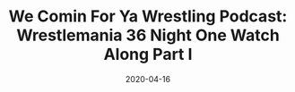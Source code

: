 ---
title: "We Comin For Ya Wrestling Podcast: Wrestlemania 36 Night One Watch Along Part I"
date: 2020-04-16
description: "We Comin For Ya Wrestling Podcast: Wrestlemania 36 Night One Watch Along Part I"
longDescription: >-
  RVS and ROD hop on a Zoom with the homies Matt Whitener, Big Joe, TKee and Mil-Ticket to watch empty gym WrestleMania 36 night 1
  
  In the 1st of a 4 part series, the fellas watch:
  
  The WrestleMania Intro video
  Kabuki Warriors vs Alexa Bliss and Nicki Cross for the Women's Tag Team Championship
  Baron Corbin vs Elias
  Shana Baszler vs Becky Lynch for the Raw Women's Championship
  Daniel Bryan vs Sami Zayn for the Intercontinental Championship
  
  Visit ProWrestlingBlack.org for all We Comin For You Cast episodes!  Send questions or comments to WeCominForYouCast@gmail.com or @WCFYCast on Twitter
  
  Hit the hosts up on Twitter at: 
  RVS: @FranchICE06 
  ROD: @R8TED_R
duration: "1:23:09"
youtubeId: "8DhJRw-_YFY"
image: "/uploads/thumbnails/8DhJRw-_YFY.jpg"
tags: ["wrestling", "wrestlemania", "watch along", "wwe"]
draft: false
---